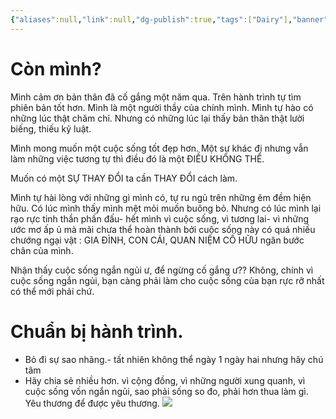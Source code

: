 ```yaml
---
{"aliases":null,"link":null,"dg-publish":true,"tags":["Dairy"],"banner":"https://images.unsplash.com/photo-1603398737422-a6b2a2ff297f?ixlib=rb-4.0.3&q=85&fm=jpg&crop=entropy&cs=srgb&w=3600","date":null,"Tiêu Đề":"Hôm nay bạn nghĩ gì","URL":"","permalink":"/Dairy/Hôm nay bạn nghĩ gì/","dgPassFrontmatter":true,"noteIcon":"2","created":"2023-12-15T06:59:32.130+07:00","updated":"2023-12-29T19:10:38.046+07:00"}
---
```




# Còn mình?

Mình cảm ơn bản thân đã cố gắng một năm qua. Trên hành trình tự tìm phiên bản tốt hơn. Mình là một người thầy của chính mình. Mình tự hào có những lúc thật chăm chỉ. Nhưng có những lúc lại thấy bản thân thật lười biếng, thiếu kỷ luật.

Mình mong muốn một cuộc sống tốt đẹp hơn. Một sự khác đi nhưng vẫn làm những việc tương tự thì điều đó là một ĐIỀU KHÔNG THỂ.

Muốn có một SỰ THAY ĐỔI ta cần THAY ĐỔI cách làm. 

Mình tự hài lòng với những gì mình có, tự ru ngủ trên những êm đềm hiện hữu. Có lúc mình thấy mình mệt mỏi muốn buông bỏ. Nhưng có lúc mình lại rạo rực tinh thần phấn đấu- hết mình vì cuộc sống, vì tương lai- vì những ước mơ ấp ủ mà mãi chưa thể hoàn thành bởi cuộc sống này có quá nhiều chướng ngại vật : GIA ĐÌNH, CON CÁI, QUAN NIỆM CỐ HỮU ngăn bước chân của mình.

Nhận thấy cuộc sống ngắn ngủi ư, để ngừng cố gắng ư?? Không, chính vì cuộc sống ngắn ngủi, bạn càng phải làm cho cuộc sống của bạn rực rỡ nhất có thể mới phải chứ.

# Chuẩn bị hành trình.

- Bỏ đi sự sao nhãng.- tất nhiên không thể ngày 1 ngày hai nhưng hãy chú tâm
- Hãy chia sẻ nhiều hơn. vì cộng đồng, vì những người xung quanh, vì cuộc sống vốn ngắn ngủi, sao phải sống so đo, phải hơn thua làm gì. Yêu thương để được yêu thương.
![](https://i.imgur.com/2lJL3sg.png)
